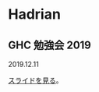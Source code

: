 # Hadrian

## GHC 勉強会 2019

2019.12.11

[スライドを見る](https://gitpitch.com/kakkun61/gitpitch?p=ghc-workshop-2019)。

